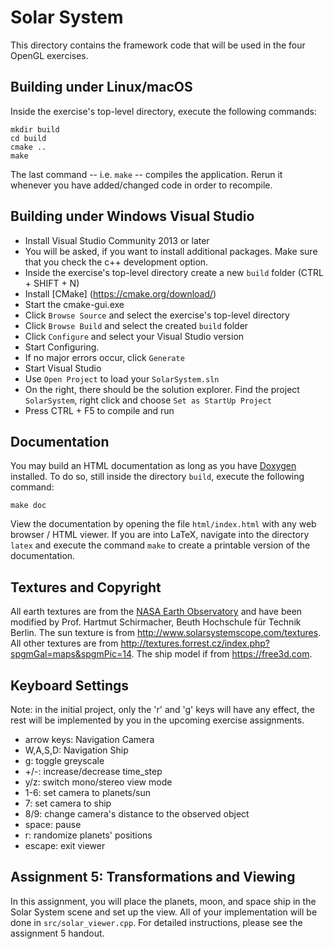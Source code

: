 Solar System
============
This directory contains the framework code that will be used in the four OpenGL exercises.

Building under Linux/macOS
--------------------------
Inside the exercise's top-level directory, execute the following commands:

    mkdir build
    cd build
    cmake ..
    make

The last command -- i.e. `make` -- compiles the application. Rerun it whenever you have added/changed code in order to recompile.

Building under Windows Visual Studio
------------------------------------
  * Install Visual Studio Community 2013 or later
  * You will be asked, if you want to install additional packages. Make sure that you check the c++ development option.
  * Inside the exercise's top-level directory create a new `build` folder (CTRL + SHIFT + N)
  * Install [CMake] (https://cmake.org/download/)
  * Start the cmake-gui.exe
  * Click `Browse Source` and select the exercise's top-level directory
  * Click `Browse Build` and select the created `build` folder
  * Click `Configure` and select your Visual Studio version
  * Start Configuring. 
  * If no major errors occur, click `Generate`
  * Start Visual Studio
  * Use `Open Project` to load your `SolarSystem.sln`
  * On the right, there should be the solution explorer. Find the project `SolarSystem`, right click and choose `Set as StartUp Project`
  * Press CTRL + F5 to compile and run

Documentation
-------------
You may build an HTML documentation as long as you have [Doxygen](www.doxygen.org/) installed. To do so, still inside the directory `build`, execute the following command:

    make doc

View the documentation by opening the file `html/index.html` with any web browser / HTML viewer. If you are into LaTeX, navigate into the directory `latex` and execute the command `make` to create a printable version of the documentation.

Textures and Copyright
----------------------
All earth textures are from the [NASA Earth Observatory](http://earthobservatory.nasa.gov/Features/BlueMarble/) and have been modified by Prof. Hartmut Schirmacher, Beuth Hochschule für Technik Berlin. The sun texture is from http://www.solarsystemscope.com/textures. All other textures are from http://textures.forrest.cz/index.php?spgmGal=maps&spgmPic=14. The ship model if from https://free3d.com.

Keyboard Settings
-----------------
Note: in the initial project, only the 'r' and 'g' keys will have any effect,
the rest will be implemented by you in the upcoming exercise assignments.

  * arrow keys: Navigation Camera
  * W,A,S,D:	Navigation Ship
  * g:		toggle greyscale
  * +/-:	increase/decrease time_step
  * y/z:	switch mono/stereo view mode
  * 1-6:	set camera to planets/sun
  * 7:		set camera to ship
  * 8/9:	change camera's distance to the observed object
  * space:	pause 
  * r:		randomize planets' positions
  * escape:	exit viewer

Assignment 5: Transformations and Viewing
-----------------------------------------
In this assignment, you will place the planets, moon, and space ship in the
Solar System scene and set up the view. All of your implementation will be done
in `src/solar_viewer.cpp`. For detailed instructions, please see the assignment
5 handout.
